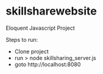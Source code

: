 # skillsharewebsite
Eloquent Javascript Project

Steps to run:
- Clone project
- run > node skillsharing_server.js
- goto http://localhost:8080
